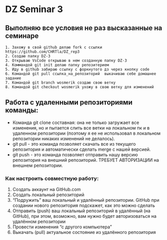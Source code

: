 # DZ Seminar 3
## Выполняю все условия не раз высказанные на семинаре
    1. Захожу в свой github делаю fork с ссылки https://github.com/CHRTla/DZ_rep3
    2. Создаю папку DZ-3
    3. Открываю VsCode открываю в нем созданную папку DZ-3
    4. Коммандой git init делаю папку репозитерием
    5. Иду в github забираю ссылку с форкнутого дз через кнопку code
    6. Командой git pull ссылка_на_репозиторий  выкачиваю себе домашнее задание
    7. Командой git branch wosmerik создаю свою ветку
    8. Командой git checkout wosmerik ухожу в свою ветку для изменений
## Работа с удаленными репозиториями команды:
* Команда git clone составная: она не только загружает все изменения, но и пытается слить все ветки на локальном пк и в удаленном репозитории (поэтому я ее не использовал в локальном репозитории никаких изменений не делалось).
* git pull - это команда позволяет скачать все из текущего репозитория и автоматически сделать merge c нашей версией.
* git push - это команда позволяет отправить нашу версию репозитория на внешний репозиторий. ТРЕБУЕТ АВТОРИЗАЦИИ на внешнем репозитории.
### Как настроить совместную работу:

1. Создать аккаунт на GitHub.com
2. Создать локальный репозиторий
3. “Подружить” ваш локальный и удалённый репозитории. 
 GitHub при создании нового репозитория подскажет, как это можно сделать
4. Отправить (push) ваш локальный репозиторий в удалённый (на GitHub), при этом, возможно, 
вам нужно будет авторизоваться на удалённом репозитории
5. Провести изменения “с другого компьютера”
6. Выкачать (pull) актуальное состояние из удалённого репозитория